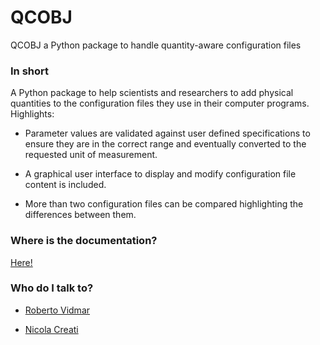 # QCOBJ #
QCOBJ a Python package to handle quantity-aware configuration files

### In short ###
A Python package to help scientists and researchers to add physical quantities
to the configuration files they use in their computer programs.
Highlights:

* Parameter values are validated against user defined specifications to
  ensure they are in the correct range and eventually converted to the
  requested unit of measurement. 

* A graphical user interface to display and modify configuration file content
  is included.

* More than two configuration files can be compared highlighting the
  differences between them.

### Where is the documentation? ###

[Here!](https://bvidmar.bitbucket.io/qcobj/)

### Who do I talk to? ###

* [Roberto Vidmar](mailto:rvidmar@inogs.it)

* [Nicola Creati](mailto:ncreati@inogs.it)
